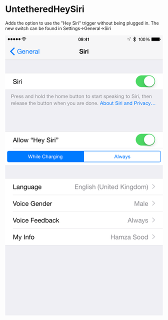 UntetheredHeySiri
=================

Adds the option to use the "Hey Siri" trigger without being plugged in. The new switch can be found in Settings->General->Siri

![Alt text](screenshot.png?raw=true "Settings->General->Siri")
